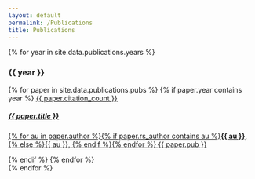 ```yaml
---
layout: default
permalink: /Publications
title: Publications
---
```

{% for year in site.data.publications.years %}
<h3>{{ year }}</h3>
<div class="list-group">
  {% for paper in site.data.publications.pubs %}
  {% if paper.year contains year %}
  <a href="http://adsabs.harvard.edu/abs/{{ paper.bibcode }}" class="list-group-item list-group-item-action">
    <span class="badge">{{ paper.citation_count }}</span>
    <h5 class="list-group-item-heading">{{ paper.title }}</h5>
    <p class="list-group-item-text">{% for au in paper.author %}{% if paper.rs_author contains au %}<strong>{{ au }}</strong>, {% else %}{{ au }}, {% endif %}{% endfor %}
    {{ paper.pub }}</p>
  </a>
  {% endif %}
  {% endfor %}
</div>
{% endfor %}
